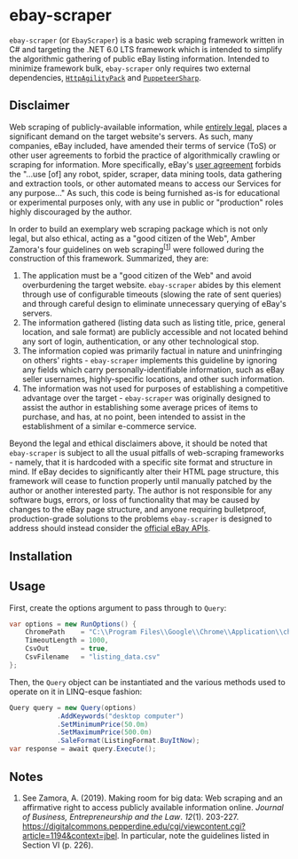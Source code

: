 # ebay-scraper

`ebay-scraper` (or `EbayScraper`) is a basic web scraping framework written in C# and targeting the .NET 6.0 LTS framework which is intended to simplify the algorithmic gathering of public eBay listing information. Intended to minimize framework bulk, `ebay-scraper` only requires two external dependencies, [`HttpAgilityPack`](https://html-agility-pack.net/) and [`PuppeteerSharp`](https://github.com/hardkoded/puppeteer-sharp). 

## Disclaimer

Web scraping of publicly-available information, while [entirely legal](https://blog.apify.com/is-web-scraping-legal/), places a significant demand on the target website's servers. As such, many companies, eBay included, have amended their terms of service (ToS) or other user agreements to forbid the practice of algorithmically crawling or scraping for information. More specifically, eBay's [user agreement](https://www.ebay.com/help/policies/member-behaviour-policies/user-agreement?id=4259#3) forbids the "...use [of] any robot, spider, scraper, data mining tools, data gathering and extraction tools, or other automated means to access our Services for any purpose..." As such, this code is being furnished as-is for educational or experimental purposes only, with any use in public or "production" roles highly discouraged by the author.

In order to build an exemplary web scraping package which is not only legal, but also ethical, acting as a "good citizen of the Web", Amber Zamora's four guidelines on web scraping<sup>[<a href="#footnote1">1</a>]</sup> were followed during the construction of this framework. Summarized, they are:

1. The application must be a "good citizen of the Web" and avoid overburdening the target website. `ebay-scraper` abides by this element through use of configurable timeouts (slowing the rate of sent queries) and through careful design to eliminate unnecessary querying of eBay's servers.
2. The information gathered (listing data such as listing title, price, general location, and sale format) are publicly accessible and not located behind any sort of login, authentication, or any other technological stop.
3. The information copied was primarily factual in nature and uninfringing on others' rights - `ebay-scraper` implements this guideline by ignoring any fields which carry personally-identifiable information, such as eBay seller usernames, highly-specific locations, and other such information.
4. The information was not used for purposes of establishing a competitive advantage over the target - `ebay-scraper` was originally designed to assist the author in establishing some average prices of items to purchase, and has, at no point, been intended to assist in the establishment of a similar e-commerce service.

Beyond the legal and ethical disclaimers above, it should be noted that `ebay-scraper` is subject to all the usual pitfalls of web-scraping frameworks - namely, that it is hardcoded with a specific site format and structure in mind. If eBay decides to significantly alter their HTML page structure, this framework will cease to function properly until manually patched by the author or another interested party. The author is not responsible for any software bugs, errors, or loss of functionality that may be caused by changes to the eBay page structure, and anyone requiring bulletproof, production-grade solutions to the problems `ebay-scraper` is designed to address should instead consider the [official eBay APIs](https://developer.ebay.com/develop/apis).

## Installation 

## Usage

First, create the options argument to pass through to `Query`:

```csharp
var options = new RunOptions() {
    ChromePath    = "C:\\Program Files\\Google\\Chrome\\Application\\chrome.exe"
    TimeoutLength = 1000,
    CsvOut        = true,
    CsvFilename   = "listing_data.csv"
};
```

Then, the `Query` object can be instantiated and the various methods used to operate on it in LINQ-esque fashion:

```csharp
Query query = new Query(options)
            .AddKeywords("desktop computer")
            .SetMinimumPrice(50.0m)
            .SetMaximumPrice(500.0m)
            .SaleFormat(ListingFormat.BuyItNow);
var response = await query.Execute();
```

## Notes

<ol>
    <li id="#footnote1">See Zamora, A. (2019). Making room for big data: Web scraping and an affirmative right to access publicly available information online. <i>Journal of Business, Entrepreneurship and the Law</i>. <i>12</i>(1). 203-227. <a href="https://digitalcommons.pepperdine.edu/cgi/viewcontent.cgi?article=1194&context=jbel">https://digitalcommons.pepperdine.edu/cgi/viewcontent.cgi?article=1194&context=jbel</a>. In particular, note the guidelines listed in Section VI (p. 226).</li>
</ol> 